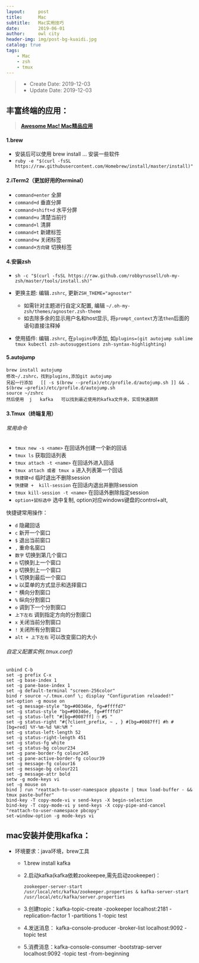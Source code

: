 ```yaml
---
layout:     post
title:      Mac
subtitle:   Mac实用技巧
date:       2019-06-01
author:     owl city
header-img: img/post-bg-kuaidi.jpg
catalog: true
tags:
    - Mac
    - zsh
    - tmux
---
```


> - Create Date: 2019-12-03
> - Update Date: 2019-12-03

## 丰富终端的应用：
> **[Awesome Mac! Mac精品应用](https://wangchujiang.com/awesome-mac/index.zh.html)**

#### 1.brew
- 安装后可以使用 brew install … 安装一些软件
- `ruby -e "$(curl -fsSL https://raw.githubusercontent.com/Homebrew/install/master/install)"`

#### 2.iTerm2（更加好用的terminal）
- `command+enter`   全屏
- `command+d`   垂直分屏
- `command+shift+d`   水平分屏
- `command+u`   清楚当前行
- `command+l`  清屏
- `command+t` 新建标签
- `command+w` 关闭标签
- `command+方向键` 切换标签


#### 4.安装zsh
- `sh -c "$(curl -fsSL https://raw.github.com/robbyrussell/oh-my-zsh/master/tools/install.sh)"`
- 更换主题: 编辑`.zshrc`, 更新`ZSH_THEME="agnoster"`
  - 如需针对主题进行自定义配置, 编辑 `~/.oh-my-zsh/themes/agnoster.zsh-theme`
  - 如去除多余的显示用户名和host显示, 将`prompt_context`方法`then`后面的语句直接注释掉

- 使用插件: 编辑`.zshrc`, 在`plugins`中添加, 如`plugins=(git autojump sublime tmux kubectl zsh-autosuggestions zsh-syntax-highlighting)`

#### 5.autojump
	brew install autojump
	修改~/.zshrc，找到plugins,添加git autojump
	另起一行添加   [[ -s $(brew --prefix)/etc/profile.d/autojump.sh ]] && . $(brew —prefix)/etc/profile.d/autojump.sh
	source ~/zshrc
	然后使用  j   kafka   可以找到最近使用的kafka文件夹，实现快速跳转


#### 3.Tmux（终端复用）
###### 常用命令
- `tmux new -s <name>` 在回话外创建一个新的回话  
- `tmux ls`  获取回话列表
- `tmux attach -t <name>`  在回话外进入回话
- `tmux attach 或者 tmux a` 进入列表第一个回话
- `快捷键+d`  临时退出不删除session  
- `快捷键 +  kill-session` 在回话内退出并删除session
- `tmux kill-session -t <name>`  在回话外删除指定session
- `option+鼠标选中` 选中复制, option对应windows键盘的control+alt,

快捷键常用操作：
- `d` 隐藏回话
- `c` 新开一个窗口
- `$` 退出当前窗口
- `,` 重命名窗口
- `数字` 切换到第几个窗口
- `n` 切换到上一个窗口
- `p` 切换到上一个窗口
- `l` 切换到最后一个窗口
- `w` 以菜单的方式显示和选择窗口
- `"`  横向分割窗口
- `%` 纵向分割窗口
- `o` 调到下一个分割窗口
- `上下左右` 调到指定方向的分割窗口
- `x` 关闭当前分割窗口
- `!` 关闭所有分割窗口
- `alt + 上下左右` 可以改变窗口的大小

###### 自定义配置实例(.tmux.conf)
```shell
unbind C-b
set -g prefix C-x
set -g base-index 1
set -g pane-base-index 1
set -g default-terminal "screen-256color"
bind r source ~/.tmux.conf \; display "Configuration reloaded!"
set-option -g mouse on
set -g message-style "bg=#00346e, fg=#ffffd7"
set -g status-style "bg=#00346e, fg=#ffffd7"
set -g status-left "#[bg=#0087ff] ❐ #S "
set -g status-right "#{?client_prefix, ~ , } #[bg=#0087ff] #h #[bg=red] %Y-%m-%d %H:%M "
set -g status-left-length 52
set -g status-right-length 451
set -g status-fg white
set -g status-bg colour234
set -g pane-border-fg colour245
set -g pane-active-border-fg colour39
set -g message-fg colour16
set -g message-bg colour221
set -g message-attr bold
setw -g mode-keys vi
set -g mouse on
bind ] run "reattach-to-user-namespace pbpaste | tmux load-buffer - && tmux paste-buffer"
bind-key -T copy-mode-vi v send-keys -X begin-selection
bind-key -T copy-mode-vi y send-keys -X copy-pipe-and-cancel "reattach-to-user-namespace pbcopy"
set-window-option -g mode-keys vi
```

## mac安装并使用kafka：
- 环境要求：java环境，brew工具
    - 1.brew install kafka
    - 2.启动kafka(kafka依赖zookeepee,需先启动zookeeper)：
        ```shell
        zookeeper-server-start /usr/local/etc/kafka/zookeeper.properties & kafka-server-start /usr/local/etc/kafka/server.properties
        ```

    - 3.创建topic：kafka-topic-create -zookeeper localhost:2181 -replication-factor 1 -partitions 1 -topic test
    - 4.发送消息： kafka-console-producer -broker-list localhost:9092 -topic test
    - 5.消费消息：kafka-console-consumer -bootstrap-server localhost:9092 -topic test -from-beginning
